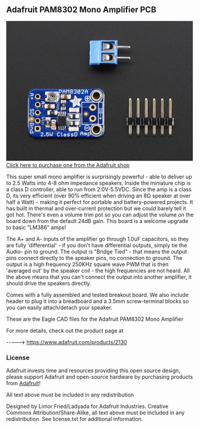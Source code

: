 ## Adafruit PAM8302 Mono Amplifier PCB
<a href="http://www.adafruit.com/products/2130"><img src="assets/image.jpg?raw=true" width="500px"><br/>
Click here to purchase one from the Adafruit shop</a>

This super small mono amplifier is surprisingly powerful - able to deliver up to 2.5 Watts into 4-8 ohm impedance speakers. Inside the miniature chip is a class D controller, able to run from 2.0V-5.5VDC. Since the amp is a class D, its very efficient (over 90% efficient when driving an 8Ω speaker at over half a Watt) - making it perfect for portable and battery-powered projects. It has built in thermal and over-current protection but we could barely tell it got hot. There's even a volume trim pot so you can adjust the volume on the board down from the default 24dB gain. This board is a welcome upgrade to basic "LM386" amps!

The A+ and A- inputs of the amplifier go through 1.0uF capacitors, so they are fully 'differential' - if you don't have differential outputs, simply tie the Audio- pin  to ground. The output is "Bridge Tied" - that means the output pins connect directly to the speaker pins, no connection to ground. The output is a high frequency 250KHz square wave PWM that is then 'averaged out' by the speaker coil - the high frequencies are not heard. All the above means that you can't connect the output into another amplifier, it should drive the speakers directly.

Comes with a fully assembled and tested breakout board. We also include header to plug it into a breadboard and a 3.5mm screw-terminal blocks so you can easily attach/detach your speaker.

These are the Eagle CAD files for the Adafruit PAM8302 Mono Amplifier

For more details, check out the product page at

-----> https://www.adafruit.com/products/2130

### License

Adafruit invests time and resources providing this open source design, please support Adafruit and open-source hardware by purchasing products from [Adafruit](https://www.adafruit.com)!

All text above must be included in any redistribution

Designed by Limor Fried/Ladyada for Adafruit Industries.
Creative Commons Attribution/Share-Alike, all text above must be included in any redistribution. 
See license.txt for additional information.
